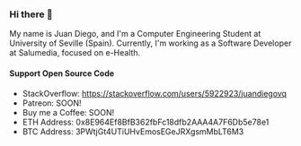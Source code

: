 ### Hi there 👋

My name is Juan Diego, and I'm a Computer Engineering Student at University of Seville (Spain). Currently, I'm working as a Software Developer at Salumedia, focused on e-Health.

<!--
**juandiegovqdev/juandiegovqdev** is a ✨ _special_ ✨ repository because its `README.md` (this file) appears on your GitHub profile.

Here are some ideas to get you started:

- 🔭 I’m currently working on ...
- 🌱 I’m currently learning ...
- 👯 I’m looking to collaborate on ...
- 🤔 I’m looking for help with ...
- 💬 Ask me about ...
- 📫 How to reach me: ...
- 😄 Pronouns: ...
- ⚡ Fun fact: ...
-->

#### Support Open Source Code
- StackOverflow: https://stackoverflow.com/users/5922923/juandiegovq
- Patreon: SOON!
- Buy me a Coffee: SOON!
- ETH Address: 0x8E964Ef8BfB362fbFc18dfb2AAA4A7F6Db5e78e1
- BTC Address: 3PWtjGt4UTiUHvEmosEGeJRXgsmMbLT6M3
